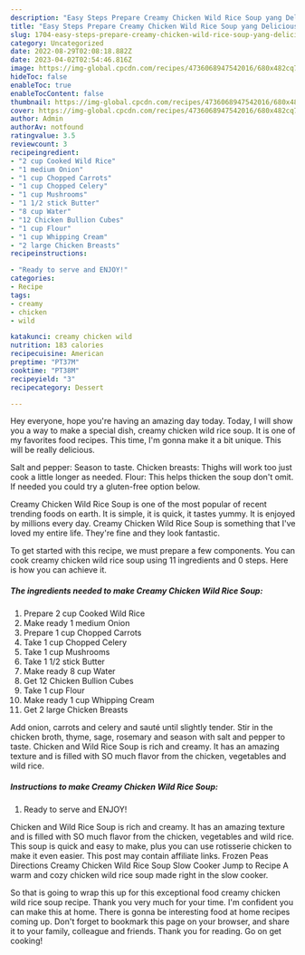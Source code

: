 ```yaml
---
description: "Easy Steps Prepare Creamy Chicken Wild Rice Soup yang Delicious"
title: "Easy Steps Prepare Creamy Chicken Wild Rice Soup yang Delicious"
slug: 1704-easy-steps-prepare-creamy-chicken-wild-rice-soup-yang-delicious
category: Uncategorized
date: 2022-08-29T02:08:18.882Z
date: 2023-04-02T02:54:46.816Z
image: https://img-global.cpcdn.com/recipes/4736068947542016/680x482cq70/creamy-chicken-wild-rice-soup-recipe-main-photo.jpg
hideToc: false
enableToc: true
enableTocContent: false
thumbnail: https://img-global.cpcdn.com/recipes/4736068947542016/680x482cq70/creamy-chicken-wild-rice-soup-recipe-main-photo.jpg
cover: https://img-global.cpcdn.com/recipes/4736068947542016/680x482cq70/creamy-chicken-wild-rice-soup-recipe-main-photo.jpg
author: Admin
authorAv: notfound
ratingvalue: 3.5
reviewcount: 3
recipeingredient:
- "2 cup Cooked Wild Rice"
- "1 medium Onion"
- "1 cup Chopped Carrots"
- "1 cup Chopped Celery"
- "1 cup Mushrooms"
- "1 1/2 stick Butter"
- "8 cup Water"
- "12 Chicken Bullion Cubes"
- "1 cup Flour"
- "1 cup Whipping Cream"
- "2 large Chicken Breasts"
recipeinstructions:

- "Ready to serve and ENJOY!"
categories:
- Recipe
tags:
- creamy
- chicken
- wild

katakunci: creamy chicken wild 
nutrition: 183 calories
recipecuisine: American
preptime: "PT37M"
cooktime: "PT38M"
recipeyield: "3"
recipecategory: Dessert

---
```



Hey everyone, hope you're having an amazing day today. Today, I will show you a way to make a special dish, creamy chicken wild rice soup. It is one of my favorites food recipes. This time, I'm gonna make it a bit unique. This will be really delicious.

Salt and pepper: Season to taste. Chicken breasts: Thighs will work too just cook a little longer as needed. Flour: This helps thicken the soup don&#39;t omit. If needed you could try a gluten-free option below.

Creamy Chicken Wild Rice Soup is one of the most popular of recent trending foods on earth. It is simple, it is quick, it tastes yummy. It is enjoyed by millions every day. Creamy Chicken Wild Rice Soup is something that I've loved my entire life. They're fine and they look fantastic.


To get started with this recipe, we must prepare a few components. You can cook creamy chicken wild rice soup using 11 ingredients and 0 steps. Here is how you can achieve it.

<!--inarticleads1-->

##### The ingredients needed to make Creamy Chicken Wild Rice Soup:

1. Prepare 2 cup Cooked Wild Rice
1. Make ready 1 medium Onion
1. Prepare 1 cup Chopped Carrots
1. Take 1 cup Chopped Celery
1. Take 1 cup Mushrooms
1. Take 1 1/2 stick Butter
1. Make ready 8 cup Water
1. Get 12 Chicken Bullion Cubes
1. Take 1 cup Flour
1. Make ready 1 cup Whipping Cream
1. Get 2 large Chicken Breasts


Add onion, carrots and celery and sauté until slightly tender. Stir in the chicken broth, thyme, sage, rosemary and season with salt and pepper to taste. Chicken and Wild Rice Soup is rich and creamy. It has an amazing texture and is filled with SO much flavor from the chicken, vegetables and wild rice. 

<!--inarticleads2-->

##### Instructions to make Creamy Chicken Wild Rice Soup:


1. Ready to serve and ENJOY!

Chicken and Wild Rice Soup is rich and creamy. It has an amazing texture and is filled with SO much flavor from the chicken, vegetables and wild rice. This soup is quick and easy to make, plus you can use rotisserie chicken to make it even easier. This post may contain affiliate links. Frozen Peas Directions Creamy Chicken Wild Rice Soup Slow Cooker Jump to Recipe A warm and cozy chicken wild rice soup made right in the slow cooker. 

So that is going to wrap this up for this exceptional food creamy chicken wild rice soup recipe. Thank you very much for your time. I'm confident you can make this at home. There is gonna be interesting food at home recipes coming up. Don't forget to bookmark this page on your browser, and share it to your family, colleague and friends. Thank you for reading. Go on get cooking!
